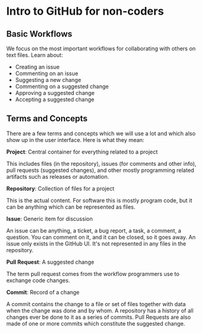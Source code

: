 # Intro to GitHub for non-coders

## Basic Workflows

We focus on the most important workflows for collaborating with others on text files. Learn about:

* Creating an issue
* Commenting on an issue
* Suggesting a new change
* Commenting on a suggested change
* Approving a suggested change
* Accepting a suggested change

## Terms and Concepts

There are a few terms and concepts which we will use a lot and which also show up in the user interface. Here is what they mean:

**Project**: Central container for everything related to a project

This includes files (in the repository), issues (for comments and other info), pull requests (suggested changes), and other mostly programming related artifacts such as releases or automation.

**Repository**: Collection of files for a project

This is the actual content. For software this is mostly program code, but it can be anything which can be represented as files.

**Issue**: Generic item for discussion

An issue can be anything, a ticket, a bug report, a task, a comment, a question. You can comment on it, and it can be closed, so it goes away. An issue only exists in the GitHub UI. It's not represented in any files in the repository.

**Pull Request**: A suggested change

The term pull request comes from the workflow programmers use to exchange code changes.

**Commit**: Record of a change

A commit contains the change to a file or set of files together with data when the change was done and by whom. A repository has a history of all changes ever be done to it as a series of commits. Pull Requests are also made of one or more commits which constitute the suggested change.
